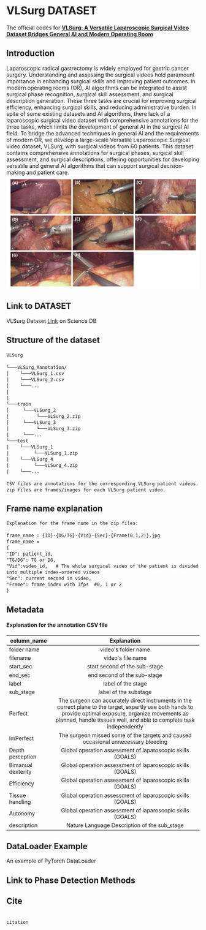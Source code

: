 # VLSurg DATASET

The official codes for [**VLSurg: A Versatile Laparoscopic Surgical Video Dataset Bridges General AI and Modern Operating Room**](linktopaper)

## Introduction 

Laparoscopic radical gastrectomy is widely employed for gastric cancer surgery. Understanding and assessing the surgical
videos hold paramount importance in enhancing surgical skills and improving patient outcomes. In modern operating rooms
(OR), AI algorithms can be integrated to assist surgical phase recognition, surgical skill assessment, and surgical description
generation. These three tasks are crucial for improving surgical efficiency, enhancing surgical skills, and reducing administrative
burden. In spite of some existing datasets and AI algorithms, there lack of a laparoscopic surgical video dataset with
comprehensive annotations for the three tasks, which limits the development of general AI in the surgical AI field. To bridge
the advanced techniques in general AI and the requirements of modern OR, we develop a large-scale Versatile Laparoscopic
Surgical video dataset, VLSurg, with surgical videos from 60 patients. This dataset contains comprehensive annotations for
surgical phases, surgical skill assessment, and surgical descriptions, offering opportunities for developing versatile and general
AI algorithms that can support surgical decision-making and patient care.
![avatar](/imgs/img_1.png)


## Link to DATASET

VLSurg Dataset [Link](https://www.scidb.cn/en/anonymous/TkJiMml5) on Science DB

## Structure of the dataset
```
VLSurg  

└───VLSurg_Annotation/
│    └───VLSurg_1.csv
|    └───VLSurg_2.csv 
│    └───...  
│       
|
└───train
│     └───VLSurg_2
│          └───VLSurg_2.zip
│     └───VLSurg_3
│          └───VLSurg_3.zip
|     └───...
└───test
|    └───VLSurg_1
|         └───VLSurg_1.zip
|    └───VLSurg_4
|         └───VLSurg_4.zip
|    └───...

CSV files are annotations for the corresponding VLSurg patient videos.
zip files are frames/images for each VLSurg patient video.
```


## Frame name explanation
```
Explanation for the frame name in the zip files:  

frame_name : {ID}-{DG/TG}-{Vid}-{Sec}-{Frame(0,1,2)}.jpg  
frame_name =   
{  
"ID": patient_id,   
"TG/DG": TG or DG,  
"Vid":video_id,   # The whole surgical video of the patient is divided into multiple index-ordered videos 
"Sec": current second in video,  
"Frame": frame_index with 3fps  #0, 1 or 2 
}
```

## Metadata
												
#### Explanation for the annotation CSV file

|column_name|Explanation|
|--|:--:|
folder name	| video's folder name
filename|video's file name
start_sec|start second of the sub-stage
end_sec|end second of the sub-stage
label|label of the stage
sub_stage|label of the substage
Perfect|The surgeon can accurately direct instruments in the correct plane to the target, expertly use both hands to provide optimal exposure, organize movements as planned, handle tissues well, and able to complete task independently
ImPerfect|The surgeon missed some of the targets and caused occasional unnecessary bleeding
Depth perception|Global operation assessment of laparoscopic skills (GOALS)
Bimanual dexterity|Global operation assessment of laparoscopic skills (GOALS)
Efficiency|Global operation assessment of laparoscopic skills (GOALS)
Tissue handling|Global operation assessment of laparoscopic skills (GOALS)
Autonomy|Global operation assessment of laparoscopic skills (GOALS)
description| Nature Language Description of the sub_stage

## DataLoader Example
An example of PyTorch DataLoader

## Link to Phase Detection Methods


## Cite
```
   
citation   
   
```
